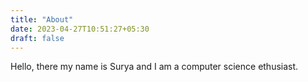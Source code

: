 ```yaml
---
title: "About"
date: 2023-04-27T10:51:27+05:30
draft: false
---
```


Hello, there my name is Surya and I am a computer science ethusiast.


